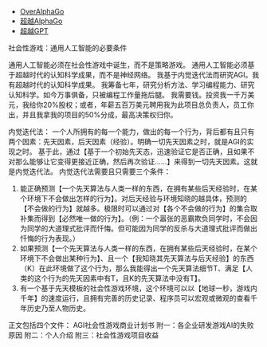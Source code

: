 - [OverAlphaGo](ReadMe_OverAlphaGo_EN.md)
- [超越AlphaGo](ReadMe_OverAlphaGo.md)
- [超越GPT](ReadMe_OverGPT.md)

社会性游戏：通用人工智能的必要条件

通用人工智能必须在社会性游戏中诞生，而不是策略游戏。
通用人工智能必须基于超越时代的认知科学成果，而不是神经网络。
我基于内觉迭代法而研究AGI。我有超越时代的认知科学成果。
我筹备七年，研究分析方法、学习编程能力、研究认知科学。如今万事俱备，只被编程工作量拖后腿。
我需要钱。投资我一千万美元，我给你20%股权；或者，年薪五百万美元聘用我为此项目总负责人，员工你出，并且我拿我的项目的50%分成，最高决策权归你。

内觉迭代法：
一个人所拥有的每一个能力，做出的每一个行为，背后都有且只有两个因素：先天因素，后天因素（经验）。明确一切先天因素之时，就是AGI的实现之时。
基于此，通过【基于一个初始先天态，迅速验证它是否正确，且如果不对那么能够让它变得更接近正确，然后再次验证……】来得到一切先天因素。这就是内觉迭代法。
内觉迭代法需要且只需要三个条件：
1. 能正确预测【一个先天算法与人类一样的东西，在拥有某些后天经验时，在某个环境下不会做出怎样的行为】。对后天经验与环境知晓的越具体，预测的【不会做的行为】就越多。极限时可以通过对【各个不会做的行为】的集合取补集而得到【必然唯一做的行为】。（例：一个嚣张的恶霸欺负同学时，不会因为同学的大道理式批评而忏悔。但可能因为同学的反杀与大道理式批评而做出忏悔的行为表现。）
2. 如果预测【一个先天算法与人类一样的东西，在拥有某些后天经验时，在某个环境下不会做出某种行为】、且一个【我知晓其先天算法与后天经验】的东西（K）在此环境做了这个行为，那么我能得出一个先天算法细节T、满足【人类的这个行为的先天因素中有T，且K的先天算法中没有T】。
3. 有一个基于先天模板的社会性游戏环境，这个环境可以以【地球一秒，游戏内千年】的速度运行，且拥有完善的历史记录、程序员可以宏观或微观的查看千年历史乃至人物历史。

正文包括四个文件：
AGI社会性游戏商业计划书
附一：各企业研发游戏AI的失败原因
附二：个人介绍
附三：社会性游戏项目收益